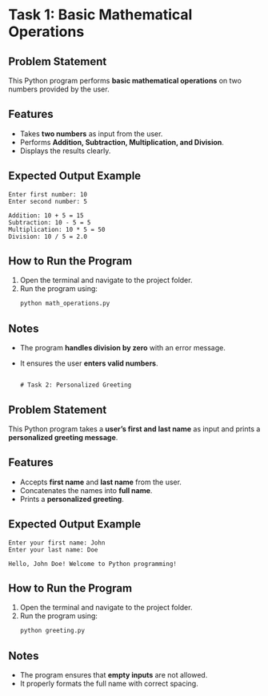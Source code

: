 # Task 1: Basic Mathematical Operations

## Problem Statement
This Python program performs **basic mathematical operations** on two numbers provided by the user.

## Features
- Takes **two numbers** as input from the user.
- Performs **Addition, Subtraction, Multiplication, and Division**.
- Displays the results clearly.

## Expected Output Example
```
Enter first number: 10
Enter second number: 5

Addition: 10 + 5 = 15
Subtraction: 10 - 5 = 5
Multiplication: 10 * 5 = 50
Division: 10 / 5 = 2.0
```

## How to Run the Program
1. Open the terminal and navigate to the project folder.
2. Run the program using:
   ```sh
   python math_operations.py
   ```

## Notes
- The program **handles division by zero** with an error message.
- It ensures the user **enters valid numbers**.

                                                                                        # Task 2: Personalized Greeting

## Problem Statement
This Python program takes a **user’s first and last name** as input and prints a **personalized greeting message**.

## Features
- Accepts **first name** and **last name** from the user.
- Concatenates the names into **full name**.
- Prints a **personalized greeting**.

## Expected Output Example
```
Enter your first name: John
Enter your last name: Doe

Hello, John Doe! Welcome to Python programming!
```

## How to Run the Program
1. Open the terminal and navigate to the project folder.
2. Run the program using:
   ```sh
   python greeting.py
   ```

## Notes
- The program ensures that **empty inputs** are not allowed.
- It properly formats the full name with correct spacing.
